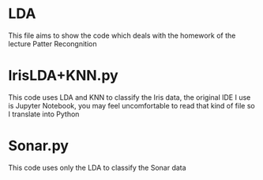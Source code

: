 # LDA
This file aims to show the code which deals with the homework of the lecture Patter Recongnition
# IrisLDA+KNN.py
This code uses LDA and KNN to classify the Iris data, the original IDE I use is Jupyter Notebook, you may feel uncomfortable to read that kind of file so I translate into Python
# Sonar.py
This code uses only the LDA to classify the Sonar data
